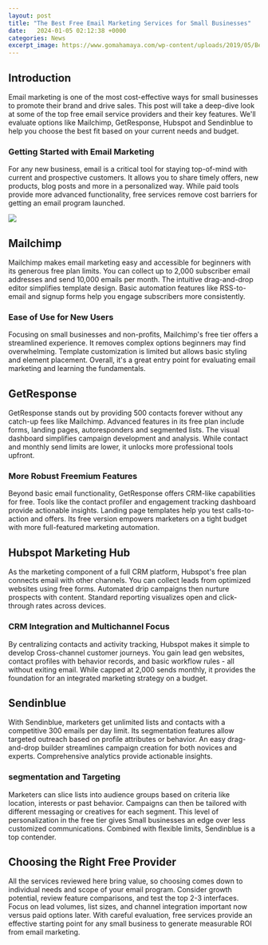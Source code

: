 ```yaml
---
layout: post
title: "The Best Free Email Marketing Services for Small Businesses"
date:   2024-01-05 02:12:38 +0000
categories: News
excerpt_image: https://www.gomahamaya.com/wp-content/uploads/2019/05/Best-Free-Email-Marketing-Services-For-Small-Business.jpg
---
```

## Introduction
Email marketing is one of the most cost-effective ways for small businesses to promote their brand and drive sales. This post will take a deep-dive look at some of the top free email service providers and their key features. We'll evaluate options like Mailchimp, GetResponse, Hubspot and Sendinblue to help you choose the best fit based on your current needs and budget.

### Getting Started with Email Marketing  
For any new business, email is a critical tool for staying top-of-mind with current and prospective customers. It allows you to share timely offers, new products, blog posts and more in a personalized way. While paid tools provide more advanced functionality, free services remove cost barriers for getting an email program launched.


![](https://www.gomahamaya.com/wp-content/uploads/2019/05/Best-Free-Email-Marketing-Services-For-Small-Business.jpg)
## Mailchimp 
Mailchimp makes email marketing easy and accessible for beginners with its generous free plan limits. You can collect up to 2,000 subscriber email addresses and send 10,000 emails per month. The intuitive drag-and-drop editor simplifies template design. Basic automation features like RSS-to-email and signup forms help you engage subscribers more consistently.

### Ease of Use for New Users
Focusing on small businesses and non-profits, Mailchimp's free tier offers a streamlined experience. It removes complex options beginners may find overwhelming. Template customization is limited but allows basic styling and element placement. Overall, it's a great entry point for evaluating email marketing and learning the fundamentals.

## GetResponse  
GetResponse stands out by providing 500 contacts forever without any catch-up fees like Mailchimp. Advanced features in its free plan include forms, landing pages, autoresponders and segmented lists. The visual dashboard simplifies campaign development and analysis. While contact and monthly send limits are lower, it unlocks more professional tools upfront.

### More Robust Freemium Features
Beyond basic email functionality, GetResponse offers CRM-like capabilities for free. Tools like the contact profiler and engagement tracking dashboard provide actionable insights. Landing page templates help you test calls-to-action and offers. Its free version empowers marketers on a tight budget with more full-featured marketing automation.

## Hubspot Marketing Hub
As the marketing component of a full CRM platform, Hubspot's free plan connects email with other channels. You can collect leads from optimized websites using free forms. Automated drip campaigns then nurture prospects with content. Standard reporting visualizes open and click-through rates across devices.   

### CRM Integration and Multichannel Focus  
By centralizing contacts and activity tracking, Hubspot makes it simple to develop Cross-channel customer journeys. You gain lead gen websites, contact profiles with behavior records, and basic workflow rules - all without exiting email. While capped at 2,000 sends monthly, it provides the foundation for an integrated marketing strategy on a budget.

## Sendinblue
With Sendinblue, marketers get unlimited lists and contacts with a competitive 300 emails per day limit. Its segmentation features allow targeted outreach based on profile attributes or behavior. An easy drag-and-drop builder streamlines campaign creation for both novices and experts. Comprehensive analytics provide actionable insights.

### segmentation and Targeting  
Marketers can slice lists into audience groups based on criteria like location, interests or past behavior. Campaigns can then be tailored with different messaging or creatives for each segment. This level of personalization in the free tier gives Small businesses an edge over less customized communications. Combined with flexible limits, Sendinblue is a top contender.

## Choosing the Right Free Provider
All the services reviewed here bring value, so choosing comes down to individual needs and scope of your email program. Consider growth potential, review feature comparisons, and test the top 2-3 interfaces. Focus on lead volumes, list sizes, and channel integration important now versus paid options later. With careful evaluation, free services provide an effective starting point for any small business to generate measurable ROI from email marketing.